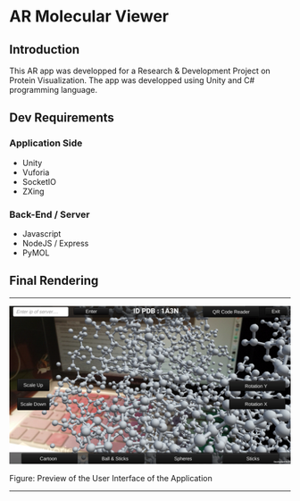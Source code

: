 # AR Molecular Viewer

## Introduction 
This AR app was developped for a Research &amp; Development Project on Protein Visualization. The app was developped using Unity and C# programming language.

## Dev Requirements
### Application Side
- Unity
- Vuforia
- SocketIO
- ZXing

### Back-End / Server
- Javascript
- NodeJS / Express
- PyMOL

## Final Rendering
_____________________________
![alt text](https://github.com/ElieSol/AR_Molecular_Viewer/blob/master/demo1.png)

Figure: Preview of the User Interface of the Application
_____________________________
